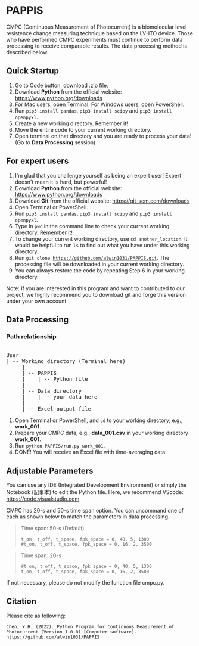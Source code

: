# PAPPIS
CMPC (Continuous Measurement of Photocurrent) is a biomolecular level resistence change measuring technique based on the LV-ITO device. Those who have performed CMPC experiments must continue to perform data processing to receive comparable results. The data processing method is described below.

## Quick Startup
1. Go to Code button, download .zip file.
2. Download **Python** from the official website: https://www.python.org/downloads
3. For Mac users, open Terminal. For Windows users, open PowerShell.
4. Run `pip3 install pandas`, `pip3 install scipy` and `pip3 install openpyxl`.
5. Create a new working directory. Remember it!
6. Move the entire code to your current working directory.
6. Open terminal on that directory and you are ready to process your data! (Go to **Data Processing** session)

## For expert users
1. I'm glad that you challenge yourself as being an expert user! Expert doesn't mean it is hard, but powerful!
2. Download **Python** from the official website: https://www.python.org/downloads
2. Download **Git** from the official website: https://git-scm.com/downloads
3. Open Terminal or PowerShell.
4. Run `pip3 install pandas`, `pip3 install scipy` and `pip3 install openpyxl`.
5. Type in `pwd` in the command line to check your current working directory. Remember it!
6. To change your current working directory, use `cd another_location`. It would be helpful to run `ls` to find out what you have under this working directory.
7. Run <code>git clone https://github.com/alwin1031/PAPPIS.git</code>. The processing file will be downloaded in your current working directory.
8. You can always restore the code by repeating Step 6 in your working directory.

Note: If you are interested in this program and want to contributed to our project, we highly recommend you to download git and forge this version under your own account.


## Data Processing

### Path relationship
<pre> 
User
| -- Working directory (Terminal here)
     |
     | -- PAPPIS
     |    | -- Python file
     |
     | -- Data directory
     |    | -- your data here
     |
     | -- Excel output file
</pre>


1. Open Terminal or PowerShell, and `cd` to your working directory, e.g., **work_001**.
2. Prepare your CMPC data, e.g., **data_001.csv** in your working directory **work_001**.
3. Run `python PAPPIS/run.py work_001`.
4. DONE! You will receive an Excel file with time-averaging data.


## Adjustable Parameters
You can use any IDE (Integrated Development Environment) or simply the Notebook (記事本) to edit the Python file. Here, we recommend VScode: https://code.visualstudio.com.

CMPC has 20-s and 50-s time span option. You can uncommand one of each as shown below to match the parameters in data processing.
> Time span: 50-s (Default)  
> <pre><code>t_on, t_off, t_space, fpk_space = 0, 40, 5, 1300
> #t_on, t_off, t_space, fpk_space = 0, 16, 2, 3500</pre></code>

> Time span: 20-s
> <pre><code>#t_on, t_off, t_space, fpk_space = 0, 40, 5, 1300
> t_on, t_off, t_space, fpk_space = 0, 16, 2, 3500</pre></code>

If not necessary, please do not modify the function file cmpc.py.

## Citation
Please cite as following:
```
Chen, Y.H. (2022). Python Program for Continuous Measurement of Photocurrent (Version 1.0.0) [Computer software]. https://github.com/alwin1031/PAPPIS
